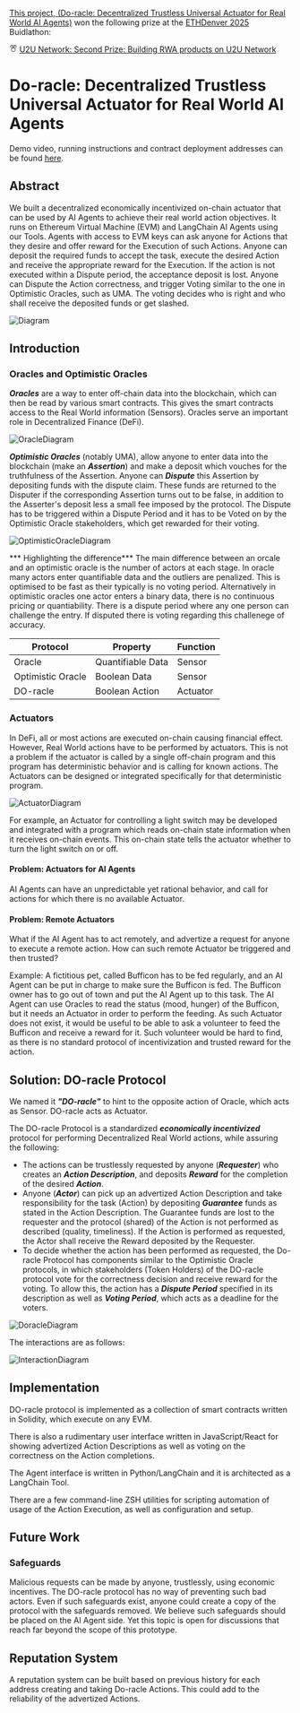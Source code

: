 [This project, (Do-racle: Decentralized Trustless Universal Actuator for Real World AI Agents)](https://devfolio.co/projects/doracle-4b9e) won the following prize at the [ETHDenver 2025](https://ethdenver2025.devfolio.co/overview) Buidlathon:

<svg width="1em" height="1em" viewBox="0 0 24 24" fill="none" xmlns="http://www.w3.org/2000/svg"><path d="M16.243 11.757l5.25-4.886a1.3 1.3 0 00.144-1.745l-1.247-1.62A1.3 1.3 0 0019.36 3H5m7 7l3-3m-3 3L9 7m3 3a6 6 0 100 12 6 6 0 000-12zm3-3H9m6 0l4-4M5 3a1.3 1.3 0 00-1.03.507L2.7 5.154a1.3 1.3 0 00.117 1.718l4.94 4.885M5 3l4 4" stroke="currentColor" stroke-width="1.5"></path></svg> [U2U Network: Second Prize: Building RWA products on U2U Network</a>](https://ethdenver2025.devfolio.co/projects?prizes=9c4deca78ff54180b69d7c0934c18f92&show_winners=false)

# Do-racle: Decentralized Trustless Universal Actuator for Real World AI Agents

Demo video, running instructions and contract deployment addresses can be found [here](./demo/README.md).

## Abstract

We built a decentralized economically incentivized on-chain actuator that can be used by AI Agents to achieve their real world action objectives. It runs on Ethereum Virtual Machine (EVM) and LangChain AI Agents using our Tools. Agents with access to EVM keys can ask anyone for Actions that they desire and offer reward for the Execution of such Actions. Anyone can deposit the required funds to accept the task, execute the desired Action and receive the appropriate reward for the Execution. If the action is not executed within a Dispute period, the acceptance deposit is lost. Anyone can Dispute the Action correctness, and trigger Voting similar to the one in Optimistic Oracles, such as UMA. The voting decides who is right and who shall receive the deposited funds or get slashed.

![Diagram](./Diagram.jpg)

## Introduction

### Oracles and Optimistic Oracles

***Oracles*** are a way to enter off-chain data into the blockchain, which can then be read by various smart contracts. This gives the smart contracts access to the Real World information (Sensors). Oracles serve an important role in Decentralized Finance (DeFi).

![OracleDiagram](./OracleDiagram.jpg)

***Optimistic Oracles*** (notably UMA), allow anyone to enter data into the blockchain (make an ***Assertion***) and make a deposit which vouches for the truthfulness of the Assertion. Anyone can ***Dispute*** this Assertion by depositing funds with the dispute claim. These funds are returned to the Disputer if the corresponding Assertion turns out to be false, in addition to the Asserter's deposit less a small fee imposed by the protocol. The Dispute has to be triggered within a Dispute Period and it has to be Voted on by the Optimistic Oracle stakeholders, which get rewarded for their voting.

![OptimisticOracleDiagram](./OptimisticOracleDiagram.jpg)

*** Highlighting the difference*** The main difference between an orcale and an optimistic oracle is the number of actors at each stage. In oracle many actors enter quantifiable data and the outliers are penalized. This is optimised to be fast as their typically is no voting period. Alternatively in optimistic oracles one actor enters a binary data, there is no continuous pricing or quantiability. There is a dispute period where any one person can challenge the entry. If disputed there is voting regarding this challenege of accuracy.

| Protocol          | Property          | Function |
|-------------------|-------------------|----------|
| Oracle            | Quantifiable Data | Sensor   |
| Optimistic Oracle | Boolean Data      | Sensor   |
| DO-racle          | Boolean Action    | Actuator |

### Actuators

In DeFi, all or most actions are executed on-chain causing financial effect. However, Real World actions have to be performed by actuators. This is not a problem if the actuator is called by a single off-chain program and this program has deterministic behavior and is calling for known actions. The Actuators can be designed or integrated specifically for that deterministic program.

![ActuatorDiagram](./ActuatorDiagram.jpg)

For example, an Actuator for controlling a light switch may be developed and integrated with a program which reads on-chain state information when it receives on-chain events. This on-chain state tells the actuator whether to turn the light switch on or off.

#### Problem: Actuators for AI Agents

AI Agents can have an unpredictable yet rational behavior, and call for actions for which there is no available Actuator.

#### Problem: Remote Actuators

What if the AI Agent has to act remotely, and advertize a request for anyone to execute a remote action. How can such remote Actuator be triggered and then trusted?

Example: A fictitious pet, called Bufficon has to be fed regularly, and an AI Agent can be put in charge to make sure the Bufficon is fed. The Bufficon owner has to go out of town and put the AI Agent up to this task. The AI Agent can use Oracles to read the status (mood, hunger) of the Bufficon, but it needs an Actuator in order to perform the feeding. As such Actuator does not exist, it would be useful to be able to ask a volunteer to feed the Bufficon and receive a reward for it. Such volunteer would be hard to find, as there is no standard protocol of incentivization and trusted reward for the action.

## Solution: DO-racle Protocol

We named it ***"DO-racle"*** to hint to the opposite action of Oracle, which acts as Sensor. DO-racle acts as Actuator.

The DO-racle Protocol is a standardized ***economically incentivized*** protocol for performing Decentralized Real World actions, while assuring the following:
-  The actions can be trustlessly requested by anyone (***Requester***) who creates an ***Action Description***, and deposits ***Reward*** for the completion of the desired ***Action***.
- Anyone (***Actor***) can pick up an advertized Action Description and take responsibility for the task (Action) by depositing ***Guarantee*** funds as stated in the Action Description. The Guarantee funds are lost to the requester and the protocol (shared) of the Action is not performed as described (quality, timeliness). If the Action is performed as requested, the Actor shall receive the Reward deposited by the Requester.
- To decide whether the action has been performed as requested, the Do-racle Protocol has components similar to the Optimistic Oracle protocols, in which stakeholders (Token Holders) of the DO-racle protocol vote for the correctness decision and receive reward for the voting. To allow this, the action has a ***Dispute Period*** specified in its description as well as ***Voting Period***, which acts as a deadline for the voters.

![DoracleDiagram](./DOracleDiagram.jpg)

The interactions are as follows:

![InteractionDiagram](./interactionDiagram.jpg)

## Implementation

DO-racle protocol is implemented as a collection of smart contracts written in Solidity, which execute on any EVM. 

There is also a rudimentary user interface written in JavaScript/React for showing advertized Action Descriptions as well as voting on the correctness on the Action completions.

The Agent interface is written in Python/LangChain and it is architected as a LangChain Tool.

There are a few command-line ZSH utilities for scripting automation of usage of the Action Execution, as well as configuration and setup.

## Future Work

### Safeguards

Malicious requests can be made by anyone, trustlessly, using economic incentives. The DO-racle protocol has no way of preventing such bad actors. Even if such safeguards exist, anyone could create a copy of the protocol with the safeguards removed. We believe such safeguards should be placed on the AI Agent side. Yet this topic is open for discussions that reach far beyond the scope of this prototype.

## Reputation System

A reputation system can be built based on previous history for each address creating and taking Do-racle Actions. This could add to the reliability of the advertized Actions.